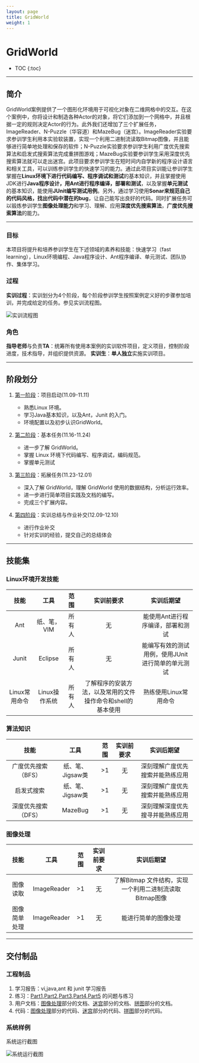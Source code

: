 ```yaml
---
layout: page
title: GridWorld
weight: 1
---
```


# GridWorld

* TOC
{:toc}


----------


## 简介

GridWorld案例提供了一个图形化环境用于可视化对象在二维网格中的交互。在这个案例中，你将设计和制造各种Actor的对象，将它们添加到一个网格中，并且根据一定的规则决定Actor的行为。此外我们还增加了三个扩展任务，ImageReader、N-Puzzle（华容道）和MazeBug（迷宫）。ImageReader实验要求参训学生利用本实验软装置，实现一个利用二进制流读取Bitmap图像，并且能够进行简单地处理和保存的软件；N-Puzzle实验要求参训学生利用广度优先搜索算法和启发式搜索算法完成重拼图游戏；MazeBug实验要参训学生采用深度优先搜索算法就可以走出迷宫。此项目要求参训学生在短时间内自学新的程序设计语言和相关工具，可以训练参训学生的快速学习的能力。通过此项目实训能让参训学生掌握在**Linux环境下进行代码编写、程序调试和测试**的基本知识，并且掌握使用JDK进行**Java程序设计，用Ant进行程序编译，部署和测试**，以及掌握**单元测试**的基本知识，能使用**JUnit编写测试用例**。另外，通过学习使用**Sonar来规范自己的代码风格，找出代码中潜在的bug**，让自己能写出良好的代码。同时扩展任务可以锻炼参训学生**图像处理能力**和学习、理解、应用**深度优先搜索算法**，**广度优先搜索算法**的能力。


----------


### 目标
本项目将提升和培养参训学生在下述领域的素养和技能：快速学习（fast learning），Linux环境编程、Java程序设计、Ant程序编译、单元测试、团队协作、集体学习。

### 过程
**实训过程**：实训划分为4个阶段，每个阶段参训学生按照案例定义好的步骤参加培训，并完成给定的任务。参见实训流程图。

![实训流程图](./images/flow-path.jpg)


### 角色
**指导老师**与负责**TA**：统筹所有使用本案例的实训软件项目，定义项目，控制阶段进度，技术指导，并组织提供资源。
**实训生**：**单人独立**实施实训项目。


----------


## 阶段划分

 1. [第一阶段](./Stage1)：项目启动(11.09-11.11)
    - 熟悉Linux 环境。
    - 学习Java基本知识，以及Ant，Junit 的入门。
    - 环境配置以及初步认识GridWorld。

 2. [第二阶段](./Stage2)：基本任务(11.16-11.24)
    - 进一步了解 GridWorld。
    - 掌握 Linux 环境下代码编写、程序调试，编码规范。
    - 掌握单元测试

 3. [第三阶段](./Stage3)：拓展任务(11.23-12.01)
    - 深入了解 GridWorld，理解 GridWorld 使用的数据结构，分析运行效率。
    - 进一步进行简单项目实践及文档的编写。
    - 完成三个扩展内容。
    
 4. [第四阶段](./Task--Report-Summary)：实训总结与作业补交(12.09-12.10)
    - 进行作业补交
    - 针对实训的经验，提交自己的总结体会

----------


## 技能集

### Linux环境开发技能

| 技能 | 工具 | 范围 | 实训前要求 | 实训后期望 |
| :----: | :----: | :----: | :----: | :----: |
| Ant | 纸、笔，VIM | 所有人 | 无 | 能使用Ant进行程序编译，部署和测试 |
| Junit | Eclipse | 所有人 | 无 | 能编写有效的测试用例，使用JUnit进行简单的单元测试 |
| Linux常用命令 | Linux操作系统 | 所有人 | 了解程序的安装方法，以及常用的文件操作命令和shell的基本使用 | 熟练使用Linux常用命令 |


### 算法知识

| 技能 | 工具 | 范围 | 实训前要求 | 实训后期望 |
| :----: | :----: | :----: | :----: | :----: |
| 广度优先搜索（BFS） | 纸、笔、Jigsaw类 | \>1 | 无 | 深刻理解广度优先搜索并能熟练应用 |
| 启发式搜索 | 纸、笔、Jigsaw类 | \>1 | 无 | 深刻理解广度优先搜索并能熟练应用 |
| 深度优先搜索（DFS） | MazeBug | \>1 | 无 | 深刻理解深度优先搜寻并能熟练应用 |


### 图像处理

| 技能 | 工具 | 范围 | 实训前要求 | 实训后期望 |
| :----: | :----: | :----: | :----: | :----: |
| 图像读取 | ImageReader | \>1 | 无 | 了解Bitmap 文件结构，实现一个利用二进制流读取Bitmap图像 |
| 图像简单处理 | ImageReader | \>1 | 无 | 能进行简单的图像处理 |


----------


## 交付制品

### 工程制品

 1.  学习报告：vi,java,ant 和 junit 学习报告
 2.  练习：[Part1](./Stage1--Part1),[Part2](./Stage2--Part2),[Part3](./Stage2--Part3),[Part4](./Stage2--Part4),[Part5](./Stage2--Part5) 的问题与练习
 3.  用户文档：[图像处理](./Stage3--ImageProcessing)部分的文档、[迷宫](./Stage3--MazeBug)部分的文档、[拼图](./Stage3--NPuzzle)部分的文档。
 4.  代码：[图像处理](./Stage3--ImageProcessing)部分的代码、[迷宫](./Stage3--MazeBug)部分的代码、[拼图](./Stage3--NPuzzle)部分的代码。

### 系统样例

系统运行截图

![系统运行截图](./images/system-operation-screenshot.jpg)

